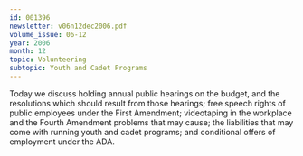 ```yaml
---
id: 001396
newsletter: v06n12dec2006.pdf
volume_issue: 06-12
year: 2006
month: 12
topic: Volunteering
subtopic: Youth and Cadet Programs
---
```


Today we discuss holding annual public hearings on the budget, and the resolutions which should result from those hearings; free speech rights of public employees under the First Amendment; videotaping in the workplace and the Fourth Amendment problems that may cause; the liabilities that may come with running youth and cadet programs; and conditional offers of employment under the ADA.